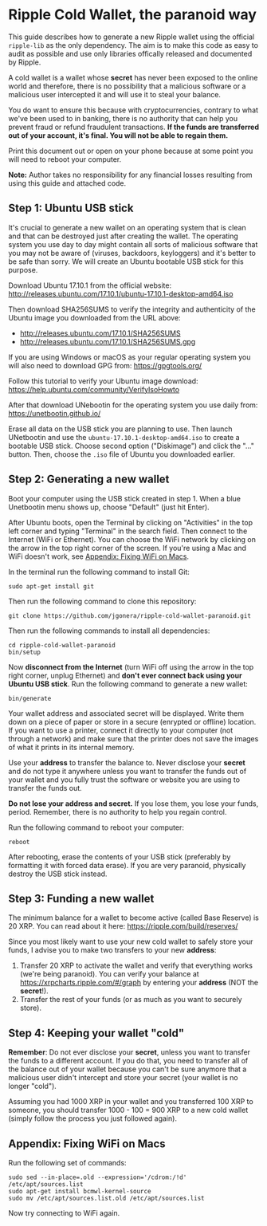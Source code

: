 # Ripple Cold Wallet, the paranoid way

This guide describes how to generate a new Ripple wallet using the official
`ripple-lib` as the only dependency. The aim is to make this code as easy to
audit as possible and use only libraries offically released and documented by
Ripple.

A cold wallet is a wallet whose **secret** has never been exposed to the online
world and therefore, there is no possibility that a malicious software or a
malicious user intercepted it and will use it to steal your balance.

You do want to ensure this because with cryptocurrencies, contrary to what
we've been used to in banking, there is no authority that can help you prevent
fraud or refund fraudulent transactions. **If the funds are transferred out of
your account, it's final. You will not be able to regain them.**

Print this document out or open on your phone because at some point you will
need to reboot your computer.

**Note:** Author takes no responsibility for any financial losses resulting
from using this guide and attached code.


## Step 1: Ubuntu USB stick

It's crucial to generate a new wallet on an operating system that is clean
and that can be destroyed just after creating the wallet. The operating system
you use day to day might contain all sorts of malicious software that you may
not be aware of (viruses, backdoors, keyloggers) and it's better to be safe
than sorry. We will create an Ubuntu bootable USB stick for this purpose.

Download Ubuntu 17.10.1 from the official website:
http://releases.ubuntu.com/17.10.1/ubuntu-17.10.1-desktop-amd64.iso

Then download SHA256SUMS to verify the integrity and authenticity of the Ubuntu
image you downloaded from the URL above:
* http://releases.ubuntu.com/17.10.1/SHA256SUMS
* http://releases.ubuntu.com/17.10.1/SHA256SUMS.gpg

If you are using Windows or macOS as your regular operating system you will
also need to download GPG from: https://gpgtools.org/

Follow this tutorial to verify your Ubuntu image download:
https://help.ubuntu.com/community/VerifyIsoHowto

After that download UNebootin for the operating system you use daily from:
https://unetbootin.github.io/

Erase all data on the USB stick you are planning to use. Then launch UNetbootin
and use the `ubuntu-17.10.1-desktop-amd64.iso` to create a bootable USB stick.
Choose second option ("Diskimage") and click the "..." button. Then, choose the
`.iso` file of Ubuntu you downloaded earlier.


## Step 2: Generating a new wallet

Boot your computer using the USB stick created in step 1. When a blue
Unetbootin menu shows up, choose "Default" (just hit Enter).

After Ubuntu boots, open the Terminal by clicking on "Activities" in the top
left corner and typing "Terminal" in the search field. Then connect to the
Internet (WiFi or Ethernet). You can choose the WiFi network by clicking on the
arrow in the top right corner of the screen. If you're using a Mac and WiFi
doesn't work, see [Appendix: Fixing WiFi on
Macs](#appendix-fixing-wifi-on-macs).

In the terminal run the following command to install Git:

```
sudo apt-get install git
```

Then run the following command to clone this repository:

```
git clone https://github.com/jgonera/ripple-cold-wallet-paranoid.git
```

Then run the following commands to install all dependencies:

```
cd ripple-cold-wallet-paranoid
bin/setup
```

Now **disconnect from the Internet** (turn WiFi off using the arrow in the top
right corner, unplug Ethernet) and **don't ever connect back using your Ubuntu
USB stick**. Run the following command to generate a new wallet:

```
bin/generate
```

Your wallet address and associated secret will be displayed. Write them down
on a piece of paper or store in a secure (enrypted or offline) location. If you
want to use a printer, connect it directly to your computer (not through a
network) and make sure that the printer does not save the images of what it
prints in its internal memory.

Use your **address** to transfer the balance to. Never disclose your **secret**
and do not type it anywhere unless you want to transfer the funds out of your
wallet and you fully trust the software or website you are using to transfer
the funds out.

**Do not lose your address and secret.** If you lose them, you lose your funds,
period. Remember, there is no authority to help you regain control.

Run the following command to reboot your computer:

```
reboot
```

After rebooting, erase the contents of your USB stick (preferably by formatting
it with forced data erase). If you are very paranoid, physically destroy the
USB stick instead.


## Step 3: Funding a new wallet

The minimum balance for a wallet to become active (called Base Reserve) is
20 XRP. You can read about it here: https://ripple.com/build/reserves/

Since you most likely want to use your new cold wallet to safely store your
funds, I advise you to make two transfers to your new **address**:

1. Transfer 20 XRP to activate the wallet and verify that everything works
   (we're being paranoid). You can verify your balance at
   https://xrpcharts.ripple.com/#/graph by entering your **address** (NOT the
   **secret**!).
2. Transfer the rest of your funds (or as much as you want to securely store).


## Step 4: Keeping your wallet "cold"

**Remember**: Do not ever disclose your **secret**, unless you want to transfer
the funds to a different account. If you do that, you need to transfer all of
the balance out of your wallet because you can't be sure anymore that a
malicious user didn't intercept and store your secret (your wallet is no longer
"cold").

Assuming you had 1000 XRP in your wallet and you transferred 100 XRP to
someone, you should transfer 1000 - 100 = 900 XRP to a new cold wallet (simply
follow the process you just followed again).


## Appendix: Fixing WiFi on Macs

Run the following set of commands:

```
sudo sed --in-place=.old --expression='/cdrom:/!d' /etc/apt/sources.list
sudo apt-get install bcmwl-kernel-source
sudo mv /etc/apt/sources.list.old /etc/apt/sources.list
```

Now try connecting to WiFi again.
